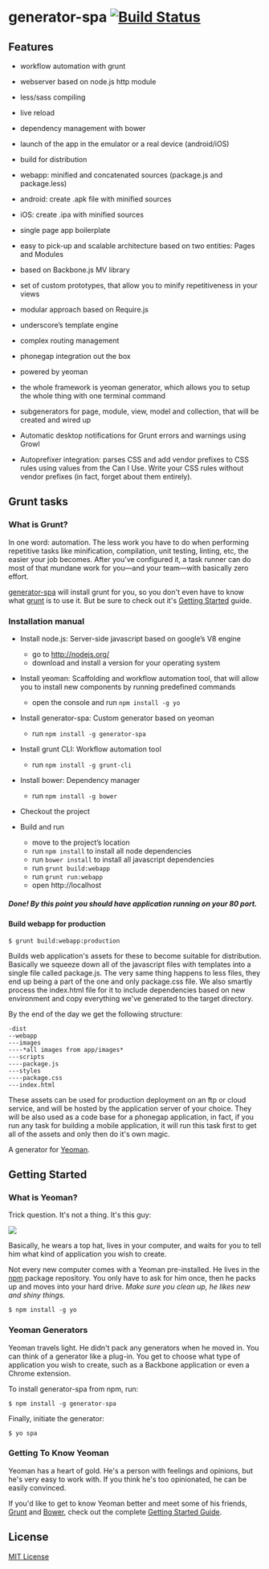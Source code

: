 # generator-spa [![Build Status](https://secure.travis-ci.org/szalishchuk/generator-spa.png?branch=master)](https://travis-ci.org/szalishchuk/generator-spa)


## Features

- workflow automation with grunt
- webserver based on node.js http module
- less/sass compiling
- live reload
- dependency management with bower
- launch of the app in the emulator or a real device (android/iOS)
- build for distribution
- webapp: minified and concatenated sources (package.js and package.less)
- android: create .apk file with minified sources
- iOS: create .ipa with minified sources

- single page app boilerplate
- easy to pick-up and scalable architecture based on two entities: Pages and Modules
- based on Backbone.js MV library
- set of custom prototypes, that allow you to minify repetitiveness in your views
- modular approach based on Require.js
- underscore’s template engine
- complex routing management

- phonegap integration out the box

- powered by yeoman
- the whole framework is yeoman generator, which allows you to setup the whole thing with one terminal command
- subgenerators for page, module, view, model and collection, that will be created and wired up 


- Automatic desktop notifications for Grunt errors and warnings using Growl

- Autoprefixer integration: parses CSS and add vendor prefixes to CSS rules using values from the Can I Use. Write your CSS rules without vendor prefixes (in fact, forget about them entirely).




## Grunt tasks

### What is Grunt?

In one word: automation. The less work you have to do when performing repetitive tasks like minification, compilation, unit testing, linting, etc, the easier your job becomes. After you've configured it, a task runner can do most of that mundane work for you—and your team—with basically zero effort.

[generator-spa](https://github.com/szalishchuk/generator-spa) will install grunt for you, so you don't even have to know what [grunt](http://gruntjs.com/) is to use it. But be sure to check out it's [Getting Started](https://github.com/gruntjs/grunt/blob/devel/docs/getting_started.md) guide.


### Installation manual


- Install node.js: Server-side javascript based on google’s V8 engine
    - go to http://nodejs.org/
    - download and install a version for your operating system

- Install yeoman: Scaffolding and workflow automation tool, that will allow you to install new components by running predefined commands
    - open the console and run ```npm install -g yo```

- Install generator-spa: Custom generator based on yeoman
    - run ```npm install -g generator-spa```

- Install grunt CLI: Workflow automation tool
    - run ```npm install -g grunt-cli```

- Install bower: Dependency manager
    - run ```npm install -g bower```


- Checkout the project
- Build and run
    - move to the project’s location
    - run ```npm install``` to install all node dependencies
    - run ```bower install``` to install all javascript dependencies
    - run ```grunt build:webapp```
    - run ```grunt run:webapp```
    - open http://localhost

##### Done! By this point you should have application running on your 80 port.

#### Build webapp for production

```
$ grunt build:webapp:production
```

Builds web application's assets for these to become suitable for distribution. Basically we squeeze down all of the javascript files with templates into a single file called package.js. The very same thing happens to less files, they end up being a part of the one and only package.css file. We also smartly process the index.html file for it to include dependencies based on new environment and copy everything we've generated to the target directory.

By the end of the day we get the following structure:

```
-dist
--webapp
---images
----*all images from app/images*
---scripts
----package.js
---styles
----package.css
---index.html
```

These assets can be used for production deployment on an ftp or cloud service, and will be hosted by the application server of your choice. They will be also used as a code base for a phonegap application, in fact, if you run any task for building a mobile application, it will run this task first to get all of the assets and only then do it's own magic.




A generator for [Yeoman](http://yeoman.io).


## Getting Started

### What is Yeoman?

Trick question. It's not a thing. It's this guy:

![](http://i.imgur.com/JHaAlBJ.png)

Basically, he wears a top hat, lives in your computer, and waits for you to tell him what kind of application you wish to create.

Not every new computer comes with a Yeoman pre-installed. He lives in the [npm](https://npmjs.org) package repository. You only have to ask for him once, then he packs up and moves into your hard drive. *Make sure you clean up, he likes new and shiny things.*

```
$ npm install -g yo
```

### Yeoman Generators

Yeoman travels light. He didn't pack any generators when he moved in. You can think of a generator like a plug-in. You get to choose what type of application you wish to create, such as a Backbone application or even a Chrome extension.

To install generator-spa from npm, run:

```
$ npm install -g generator-spa
```

Finally, initiate the generator:

```
$ yo spa
```

### Getting To Know Yeoman

Yeoman has a heart of gold. He's a person with feelings and opinions, but he's very easy to work with. If you think he's too opinionated, he can be easily convinced.

If you'd like to get to know Yeoman better and meet some of his friends, [Grunt](http://gruntjs.com) and [Bower](http://bower.io), check out the complete [Getting Started Guide](https://github.com/yeoman/yeoman/wiki/Getting-Started).


## License

[MIT License](http://en.wikipedia.org/wiki/MIT_License)
